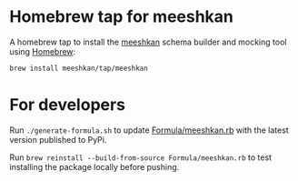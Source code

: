 # Homebrew tap for meeshkan
A homebrew tap to install the [meeshkan](https://github.com/meeshkan/meeshkan) schema builder and mocking tool using [Homebrew](https://brew.sh/):

```sh
brew install meeshkan/tap/meeshkan
```

# For developers

Run `./generate-formula.sh` to update [Formula/meeshkan.rb](Formula/meeshkan.rb) with the latest version published to PyPi.

Run `brew reinstall --build-from-source Formula/meeshkan.rb` to test installing the package locally before pushing.
